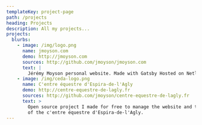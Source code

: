 ```yaml
---
templateKey: project-page
path: /projects
heading: Projects
description: All my projects...
projects:
  blurbs:
    - image: /img/logo.png
      name: jmoyson.com
      demo: http://jmoyson.com
      sources: http://github.com/jmoyson/jmoyson.com
      text: |
        Jérémy Moyson personal website. Made with Gatsby Hosted on Netlify.
    - image: /img/ceda-logo.png
      name: C'entre équestre d'Espira-de-l'Agly
      demo: http://centre-equestre-de-lagly.fr
      sources: http://github.com/jmoyson/centre-equestre-de-lagly.fr
      text: >
        Open source project I made for free to manage the website and the events
        of the c'entre équestre d'Espira-de-l'Agly.
---
```


